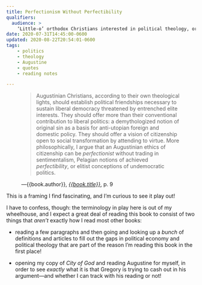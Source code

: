 ```yaml
---
title: Perfectionism Without Perfectibility
qualifiers:
  audience: >
    ‘Little-o’ orthodox Christians interested in political theology, or others curious about what a healthier (because more robustly!) Christian political theology might look like.
date: 2020-07-31T14:45:00-0600
updated: 2020-08-22T20:54:01-0600
tags:
    - politics
    - theology
    - Augustine
    - quotes
    - reading notes

---
```


<figure class="quotation">

> Augustinian Christians, according to their own theological lights, should establish political friendships necessary to sustain liberal democracy threatened by entrenched elite interests. They should offer more than their conventional contribution to liberal politics: a demythologized notion of original sin as a basis for anti-utopian foreign and domestic policy. They should offer a vision of citizenship open to social transformation by attending to virtue. More philosophically, I argue that an Augustinian ethics of citizenship can be *perfectionist* without trading in sentimentalism, Pelagian notions of achieved *perfectibility*, or elitist conceptions of undemocratic politics.

<figcaption>—{{book.author}}, <a href='{{book.link}}'><cite>{{book.title}}</cite></a>, p. 9</figcaption>

</figure>

This is a framing I find fascinating, and I’m curious to see it play out!

I have to confess, though: the terminology in play here is out of my wheelhouse, and I expect a great deal of reading this book to consist of two things that *aren’t* exactly how I read most other books:

- reading a few paragraphs and then going and looking up a *bunch* of definitions and articles to fill out the gaps in political economy and political theology that are part of the reason I’m reading this book in the first place!

- opening my copy of <cite>City of God</cite> and reading Augustine for myself, in order to see *exactly* what it is that Gregory is trying to cash out in his argument—and whether I can track with his reading or not!
